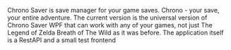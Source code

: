 Chrono Saver is save manager for your game saves. Chrono - your save, your entire adventure.
The current version is the universal version of Chrono Saver WPF that can work with any of your games, not just The Legend of Zelda Breath of The Wild as it was before. The application itself is a RestAPI and a small test frontend

